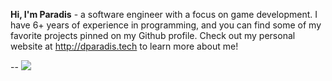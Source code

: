 **Hi, I'm Paradis** - a software engineer with a focus on game development. I have 6+ years of experience in programming, and you can find some of my favorite projects pinned on my Github profile. Check out my personal website at http://dparadis.tech to learn more about me!

--
![](https://komarev.com/ghpvc/?username=Paradis4432)


